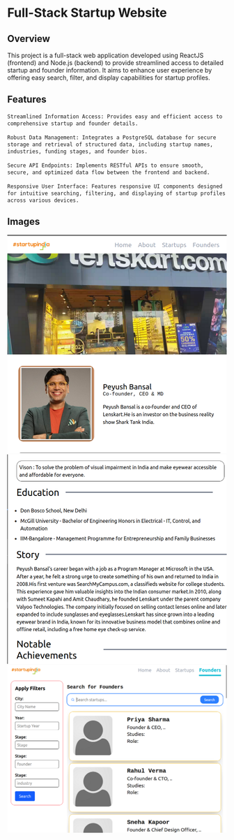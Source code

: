 # Full-Stack Startup Website
## Overview

This project is a full-stack web application developed using ReactJS (frontend) and Node.js (backend) to provide streamlined access to detailed startup and founder information. It aims to enhance user experience by offering easy search, filter, and display capabilities for startup profiles.

## Features

    Streamlined Information Access: Provides easy and efficient access to comprehensive startup and founder details.

    Robust Data Management: Integrates a PostgreSQL database for secure storage and retrieval of structured data, including startup names, industries, funding stages, and founder bios.

    Secure API Endpoints: Implements RESTful APIs to ensure smooth, secure, and optimized data flow between the frontend and backend.

    Responsive User Interface: Features responsive UI components designed for intuitive searching, filtering, and displaying of startup profiles across various devices.

## Images

![](./image1.png)
![](./image2.png)
![](./image3.png)
